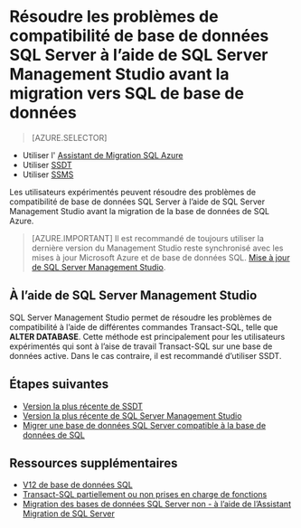 <properties
   pageTitle="Résoudre les problèmes de compatibilité de base de données SQL Server à l’aide de SQL Server Management Studio avant la migration vers SQL de base de données | Microsoft Azure"
   description="Microsoft Azure SQL base de données, migration de base de données, la compatibilité, l’Assistant de Migration SQL Azure"
   services="sql-database"
   documentationCenter=""
   authors="CarlRabeler"
   manager="jhubbard"
   editor=""/>

<tags
   ms.service="sql-database"
   ms.devlang="NA"
   ms.topic="article"
   ms.tgt_pltfrm="NA"
   ms.workload="sqldb-migrate"
   ms.date="08/24/2016"
   ms.author="carlrab"/>

# <a name="fix-sql-server-database-compatibility-issues-using-sql-server-management-studio-before-migration-to-sql-database"></a>Résoudre les problèmes de compatibilité de base de données SQL Server à l’aide de SQL Server Management Studio avant la migration vers SQL de base de données

> [AZURE.SELECTOR]
- Utiliser l' [Assistant de Migration SQL Azure](sql-database-cloud-migrate-fix-compatibility-issues.md)
- Utiliser [SSDT](sql-database-cloud-migrate-fix-compatibility-issues-ssdt.md)
- Utiliser [SSMS](sql-database-cloud-migrate-fix-compatibility-issues-ssms.md)

Les utilisateurs expérimentés peuvent résoudre des problèmes de compatibilité de base de données SQL Server à l’aide de SQL Server Management Studio avant la migration de la base de données de SQL Azure.


> [AZURE.IMPORTANT] Il est recommandé de toujours utiliser la dernière version du Management Studio reste synchronisé avec les mises à jour Microsoft Azure et de base de données SQL. [Mise à jour de SQL Server Management Studio](https://msdn.microsoft.com/library/mt238290.aspx).


## <a name="using-sql-server-management-studio"></a>À l’aide de SQL Server Management Studio

SQL Server Management Studio permet de résoudre les problèmes de compatibilité à l’aide de différentes commandes Transact-SQL, telle que **ALTER DATABASE**. Cette méthode est principalement pour les utilisateurs expérimentés qui sont à l’aise de travail Transact-SQL sur une base de données active. Dans le cas contraire, il est recommandé d’utiliser SSDT. 



## <a name="next-steps"></a>Étapes suivantes

- [Version la plus récente de SSDT](https://msdn.microsoft.com/library/mt204009.aspx)
- [Version la plus récente de SQL Server Management Studio](https://msdn.microsoft.com/library/mt238290.aspx)
- [Migrer une base de données SQL Server compatible à la base de données de SQL](sql-database-cloud-migrate.md#migrate-a-compatible-sql-server-database-to-sql-database)

## <a name="additional-resources"></a>Ressources supplémentaires

- [V12 de base de données SQL](sql-database-v12-whats-new.md)
- [Transact-SQL partiellement ou non prises en charge de fonctions](sql-database-transact-sql-information.md)
- [Migration des bases de données SQL Server non - à l’aide de l’Assistant Migration de SQL Server](http://blogs.msdn.com/b/ssma/)
